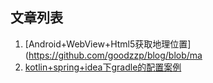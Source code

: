 ## 文章列表
1. [Android+WebView+Html5获取地理位置](https://github.com/goodzzp/blog/blob/ma
2. [kotlin+spring+idea下gradle的配置案例](https://github.com/goodzzp/blog/blob/master/kotlin%2Bspring%2Bgradle%E9%85%8D%E7%BD%AE%E6%A1%88%E4%BE%8B.MD)